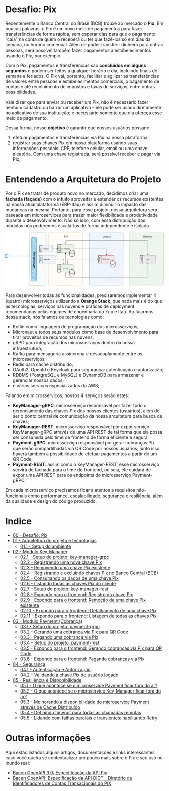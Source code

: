 # Desafio: Pix

Recentemente o Banco Central do Brasil (BCB) trouxe ao mercado o **Pix**. Em poucas palavras, o Pix é um novo meio de pagamentos para fazer transferências de forma rápida, sem esperar dias para que o pagamento “caia” na conta de quem o receberá ou ter que fazê-los só em dias da semana, no horário comercial. Além de poder transferir dinheiro para outras pessoas, será possível também fazer pagamentos a estabelecimentos usando o Pix, por exemplo.

Com o Pix, pagamentos e transferências são **concluídos em alguns segundos** e podem ser feitos a qualquer horário e dia, incluindo finais de semana e feriados. O Pix vai, portanto, facilitar e agilizar as transferências de valores entre pessoas e estabelecimentos comerciais, o pagamento de contas e até recolhimento de impostos e taxas de serviços, entre outras possibilidades.

Vale dizer que para enviar ou receber um Pix, não é necessário fazer nenhum cadastro ou baixar um aplicativo – ele pode ser usado diretamente no aplicativo de sua instituição; é necessário somente que ela ofereça esse meio de pagamento. 

Dessa forma, nosso **objetivo** é garantir que nossos usuários possam:
1. efetuar pagamentos e transferências via Pix na nossa plataforma;
2. registrar suas chaves Pix em nossa plataforma usando suas informações pessoais: CPF, telefone celular, email ou uma chave aleatória. Com uma chave registrada, será possível receber e pagar via Pix;

# Entendendo a Arquitetura do Projeto

Por o Pix se tratar de produto novo no mercado, decidimos criar uma **fachada (façade)** com o intuito aproveitar e estender os recursos existentes na nossa atual plataforma (ERP-Itau) e assim diminuir o impacto das mudanças na mesma. Portanto, para esse projeto, nossa arquitetura será baseada em microservices para trazer maior flexibilidade e produtividade durante o desenvolvimento. Não só isso, com essa distribuição dos módulos nós poderemos escalá-los de forma independente e isolada.

![Arquitetura do projeto Pix](../recursos/diagramas/PIX.png "Arquitetura do projeto Pix")

Para desenvolver todas as funcionalidades, precisaremos implementar 4 (quatro) microsserviços utilizando a **Orange Stack**, que nada mais é do que as tecnologias, serviços nas nuvens e práticas de deployment recomendadas pelas equipes de engenharia da Zup e Itau. Ao falarmos dessa stack, nós falamos de tecnologias como:

* Kotlin como linguagem de programação dos microsserviços;
* Micronaut e todos seus módulos como base de desenvolvimento para tirar proveitos de recursos nas nuvens;
* gRPC para integração dos microsserviços dentro da nossa infraestrutura;
* Kafka para mensageria assincrona e desacoplamento entre os microsserviços;
* Redis para cache distribuído;
* OAuth2, OpenId e Keycloak para segurança: autenticação e autorização;
* RDBMS (PostgreSQL e MySQL) e DynamoDB para armazenar e gerenciar nossos dados;
* e vários serviços especializados da AWS;

Falando em microsserviços, nossos 4 serviços serão estes:

- **KeyManager-gRPC**: microsserviço responsável por fazer todo o gerenciamento das chaves Pix dos nossos clientes (usuários), além de ser o ponto central de comunicação da nossa arquitetura para busca de chaves;
- **KeyManager-REST**: microsserviço responsável por expor serviço KeyManager-gRPC através de uma API REST de tal forma que ela possa ser consumida pelo time de frontend de forma eficiente e segura;
- **Payment-gRPC**: microsserviço responsável por gerar cobranças Pix que serão compartilhadas via QR Code por nossos usuários; junto isso, haverá também a possibilidade de efetuar pagamentos a partir de um QR Code;
- **Payment-REST**: assim como o KeyManager-REST, esse microsserviço servirá de fachada para o time de frontend, ou seja, ele cuidará de expor uma API REST para os endpoints do microsserviço Payment-gRPC;

Em cada microsserviço precisamos ficar a atentos a requisitos não-funcionais como performance, escalabilidade, segurança e resiliência, além da qualidade e design do código produzido.

# Indice

- [00 - Desafio: Pix](#desafio-pix)
- [01 - Arquitetura do projeto e tecnologias](#entendendo-a-arquitetura-do-projeto)
    - [01.1 - Setup do ambiente](005-setup-do-ambiente.md)
- [02 - Modulo Key-Manager](01-key-manager/)
    - [02.1 - Setup do projeto: key-manager-grpc](01-key-manager/001-setup-do-projeto-key-manager-grpc.md)
    - [02.2 - Registrando uma nova chave Pix](01-key-manager/005-registrando-uma-nova-chave-pix.md)
    - [02.3 - Removendo uma chave Pix existente](01-key-manager/010-removendo-uma-chave-pix-existente.md)
    - [02.4 - Registrando e excluindo chaves Pix no Banco Central (BCB)](01-key-manager/015-registrando-e-excluindo-chaves-pix-no-bcb.md)
    - [02.5 - Consultando os dados de uma chave Pix](01-key-manager/020-consultando-os-dados-de-uma-chave-pix.md)
    - [02.6 - Listando todas as chaves Pix do cliente](01-key-manager/021-listando-todas-as-chaves-pix-do-cliente.md)
    - [02.7 - Setup do projeto: key-manager-rest](01-key-manager/025-setup-do-projeto-key-manager-rest.md)
    - [02.8 - Expondo para o frontend: Registro da chave Pix](01-key-manager/030-expondo-para-o-frontend-registro-da-chave-pix.md)
    - [02.9 - Expondo para o frontend: Remoção de uma chave Pix existente](01-key-manager/035-expondo-para-o-frontend-remocao-de-uma-chave-pix-existente.md)
    - [02.10 - Expondo para o frontend: Detalhamento de uma chave Pix](01-key-manager/040-expondo-para-o-frontend-detalhamento-de-uma-chave-pix.md)
    - [02.11 - Expondo para o frontend: Listagem de todas as chaves Pix](01-key-manager/045-expondo-para-o-frontend-listagem-de-chaves-pix.md)
- [03 - Modulo Payment (Cobrança)](02-payment)
    - [03.1 - Setup do projeto: payment-grpc](02-payment/001-setup-do-projeto-payment-grpc.md)
    - [03.2 - Gerando uma cobrança via Pix para QR Code](02-payment/005-gerando-uma-cobranca-via-pix-para-qrcode.md)
    - [03.3 - Pagando uma cobrança via Pix](02-payment/010-pagando-uma-cobranca-via-pix.md)
    - [03.4 - Setup do projeto: payment-rest](02-payment/015-setup-do-projeto-payment-rest.md)
    - [03.5 - Expondo para o frontend: Gerando cobranças via Pix para QR Code](02-payment/020-expondo-para-o-frontend-gerando-cobrancas-via-pix-para-qrcode.md)
    - [03.6 - Expondo para o frontend: Pagando cobranças via Pix](02-payment/025-expondo-para-o-frontend-pagando-cobrancas-via-pix.md)
- [04 - Segurança](03-seguranca)
    - [04.1 - Autenticação e Autorização](03-seguranca/001-autenticacao-e-autorizacao.md)
    - [04.2 - Validando a chave Pix do usuário logado](03-seguranca/005-validando-a-chave-pix-do-usuario-logado.md)
- [05 - Resiliência e Disponibilidade](04-resiliencia-e-disponibilidade)
    - [05.1 - O que acontece se o microservice Payment ficar fora do ar?](04-resiliencia-e-disponibilidade/001-o-que-acontece-se-o-microservice-payment-ficar-fora-do-ar.md)
    - [05.2 - O que acontece se o microservice Key-Manager ficar fora do ar?](04-resiliencia-e-disponibilidade/005-o-que-acontece-se-o-microservice-key-manager-ficar-fora-do-ar.md)
    - [05.3 - Melhorando a disponibilidade do microservice Payment através de Cache Distribuído](04-resiliencia-e-disponibilidade/010-melhorando-a-disponibilidade-do-microservice-payment-atraves-de-cache-distribuido.md)
    - [05.4 - Definindo timeout para todas as chamadas remotas](04-resiliencia-e-disponibilidade/015-definindo-timeout-para-todas-as-chamadas-remotas.md)
    - [05.5 - Lidando com falhas parciais e transientes: habilitando Retry](04-resiliencia-e-disponibilidade/020-lidando-com-falhas-parciais-e-transientes-habilitando-retry.md)

# Outras informações 

Aqui estão listados alguns artigos, documentações e links interessantes caso você queira se contextualizar um pouco mais sobre o Pix e seu uso no mundo real:

- [Bacen OpenAPI 3.0: Especificação da API Pix](https://github.com/bacen/pix-api)
- [Bacen OpenAPI: Especificação da API DICT - Diretório de Identificadores de Contas Transacionais do PIX](https://github.com/bacen/pix-dict-api)